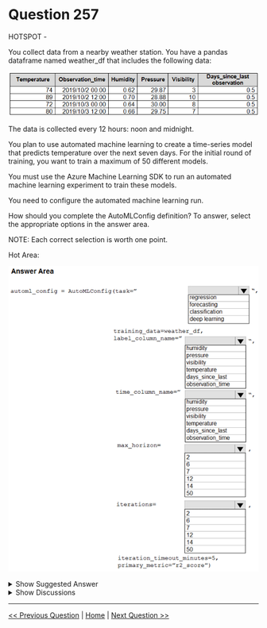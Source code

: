 # Question 257

HOTSPOT -

You collect data from a nearby weather station. You have a pandas dataframe named weather_df that includes the following data:

![Question Image](../images/q257_q_0027200001.png)

The data is collected every 12 hours: noon and midnight.

You plan to use automated machine learning to create a time-series model that predicts temperature over the next seven days. For the initial round of training, you want to train a maximum of 50 different models.

You must use the Azure Machine Learning SDK to run an automated machine learning experiment to train these models.

You need to configure the automated machine learning run.

How should you complete the AutoMLConfig definition? To answer, select the appropriate options in the answer area.

NOTE: Each correct selection is worth one point.

Hot Area:

![Question Image](../images/q257_q_0027400001.png)

<details>
  <summary>Show Suggested Answer</summary>

<img src="../images/q257_ans_0_image609.png" alt="Answer Image"><br>

</details>

<details>
  <summary>Show Discussions</summary>

<blockquote><p><strong>Anty85</strong> <code>(Thu 15 Sep 2022 13:15)</code> - <em>Upvotes: 39</em></p><p>Shouldn&#x27;t max_horizon be 14?</p></blockquote>
<blockquote><p><strong>TsotneT</strong> <code>(Sun 18 Sep 2022 19:59)</code> - <em>Upvotes: 7</em></p><p>Agreed.</p></blockquote>
<blockquote><p><strong>jiglesia22</strong> <code>(Wed 21 Sep 2022 11:35)</code> - <em>Upvotes: 2</em></p><p>max_horizon is 7, not 14. The pattern is repeated over time is every two observations, that is to say every day, so max_horizon 7 will show a prediction for the next 7 &quot;patterns&quot;, the next 7 days.</p></blockquote>
<blockquote><p><strong>ACSC</strong> <code>(Tue 11 Oct 2022 10:41)</code> - <em>Upvotes: 19</em></p><p>Time interval is 12 hours, so answer is 14.</p></blockquote>
<blockquote><p><strong>ac45863</strong> <code>(Fri 07 Oct 2022 23:35)</code> - <em>Upvotes: 18</em></p><p>In my opinion max_horizon should be 14, i.e. 14 units of 12 hours frequency mean 7 days ahead.</p></blockquote>
<blockquote><p><strong>MattAnya</strong> <code>(Thu 04 Jul 2024 05:51)</code> - <em>Upvotes: 6</em></p><p>on 03 Jan 2023</p></blockquote>
<blockquote><p><strong>giusecozza</strong> <code>(Thu 07 Mar 2024 11:44)</code> - <em>Upvotes: 2</em></p><p>&quot;The forecast horizon is how many periods forward you would like to forecast. This integer horizon is in units of the timeseries frequency (e.g. daily, weekly). Periods are inferred from your data.&quot;

In our case, time interval is 12 hours. We would need to forecast 14 periods forward to gain a prediction over the next 7 days. So, 14 should be the answer

https://github.com/Azure/azureml-examples/blob/main/python-sdk/tutorials/automl-with-azureml/forecasting-hierarchical-timeseries/auto-ml-forecasting-hierarchical-timeseries.ipynb</p></blockquote>

<blockquote><p><strong>pancman</strong> <code>(Wed 11 Oct 2023 02:10)</code> - <em>Upvotes: 2</em></p><p>max_horizon should certainly be 14</p></blockquote>
<blockquote><p><strong>kkkk_jjjj</strong> <code>(Mon 18 Sep 2023 08:44)</code> - <em>Upvotes: 2</em></p><p>on exam 18/03/2022</p></blockquote>
<blockquote><p><strong>JoshuaXu</strong> <code>(Sat 06 May 2023 22:01)</code> - <em>Upvotes: 2</em></p><p>on Exam 6 Nov 2021, and max_horizon in my opinion is 14.</p></blockquote>
<blockquote><p><strong>pkal</strong> <code>(Sat 25 Mar 2023 00:22)</code> - <em>Upvotes: 1</em></p><p>on exam 9/24/2021</p></blockquote>
<blockquote><p><strong>ljljljlj</strong> <code>(Wed 11 Jan 2023 15:10)</code> - <em>Upvotes: 2</em></p><p>On exam 2021/7/10</p></blockquote>
<blockquote><p><strong>levm39</strong> <code>(Sat 10 Dec 2022 09:28)</code> - <em>Upvotes: 6</em></p><p>max_horizon
The desired maximum forecast horizon in units of time-series frequency. The default value is 1.

Units are based on the time interval of your training data, e.g., monthly, weekly that the forecaster should predict out. When task type is forecasting, this parameter is required. For more information on setting forecasting parameters, see Auto-train a time-series forecast model. This setting is being deprecated. Please use forecasting_parameters instead

Answer is 14 instead of 7 based on the documentation. (Units are based on the time interval of your training data)</p></blockquote>

<blockquote><p><strong>rishi_ram</strong> <code>(Wed 07 Dec 2022 13:47)</code> - <em>Upvotes: 3</em></p><p>Exact Question was there in June 2021 Exam</p></blockquote>
<blockquote><p><strong>Lucario95</strong> <code>(Wed 23 Nov 2022 10:56)</code> - <em>Upvotes: 3</em></p><p>I also agree with 14 as max_horizon</p></blockquote>
<blockquote><p><strong>ziizai</strong> <code>(Tue 15 Nov 2022 03:10)</code> - <em>Upvotes: 2</em></p><p>It says max_horizon is deprecated.
https://docs.microsoft.com/en-us/python/api/azureml-train-automl-client/azureml.train.automl.automlconfig.automlconfig?view=azure-ml-py</p></blockquote>

</details>

---

[<< Previous Question](question_256.md) | [Home](/index.md) | [Next Question >>](question_258.md)

